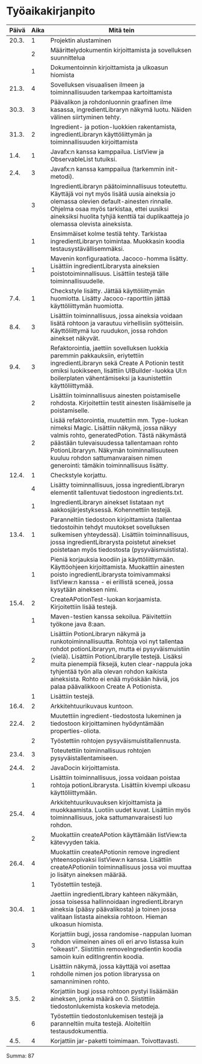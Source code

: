 # Työaikakirjanpito

| Päivä | Aika | Mitä tein |
| --- | --- | --- |
|20.3.|1 | Projektin alustaminen |
|     |2 | Määrittelydokumentin kirjoittamista ja sovelluksen suunnittelua |
|     |1 | Dokumentoinnin kirjoittamista ja ulkoasun hiomista |
|21.3.|4 | Sovelluksen visuaalisen ilmeen ja toiminnallisuuden tarkempaa kartoittamista |
|30.3.|3 | Päävalikon ja rohdonluonnin graafinen ilme kasassa, ingredientLibraryn näkymä luotu. Näiden välinen siirtyminen tehty.
|31.3.|2 | Ingredient- ja potion-luokkien rakentamista, ingredientLibraryn käyttöliittymän ja toiminnallisuuden kirjoittamista
|1.4.|1 | Javafx:n kanssa kamppailua. ListView ja ObservableList tutuiksi.
|2.4.|3 | Javafx:n kanssa kamppailua (tarkemmin init-metodi).
|    |3 | IngredientLibraryn päätoiminnallisuus toteutettu. Käyttäjä voi nyt myös lisätä uusia aineksia jo olemassa olevien default-ainesten rinnalle. Ohjelma osaa myös tarkistaa, ettei uusiksi aineksiksi huolita tyhjiä kenttiä tai duplikaatteja jo olemassa olevista aineksista.
|    |1 | Ensimmäiset kolme testiä tehty. Tarkistaa ingredientLibraryn toimintaa. Muokkasin koodia testausystävällisemmäksi.
|    |1 | Mavenin konfiguraatiota. Jacoco-homma lisätty. Lisättiin ingredientLibrarysta aineksien poistotoiminnallisuus. Lisättiin testejä tälle toiminnallisuudelle.
|7.4.|1 | Checkstyle lisätty. Jättää käyttöliittymän huomiotta. Lisätty Jacoco-raporttiin jättää käyttöliittymän huomiotta.
|8.4.|3 | Lisättiin toiminnallisuus, jossa aineksia voidaan lisätä rohtoon ja varautuu virhellisiin syötteisiin. Käyttöliittymä luo ruudukon, jossa rohdon ainekset näkyvät.
|9.4.|3 | Refaktorointia, jaettiin sovelluksen luokkia paremmin pakkauksiin, eriytettiin ingredientLibraryn sekä Create A Potionin testit omiksi luokikseen, lisättiin UIBuilder-luokka UI:n boilerplaten vähentämiseksi ja kaunistettiin käyttöliittymää.
|    |2 | Lisättiin toiminnallisuus ainesten poistamiselle rohdosta. Kirjoitettiin testit ainesten lisäämiselle ja poistamiselle.
|    |2 | Lisää refaktorointia, muutettiin mm. Type-luokan nimeksi Magic. Lisättiin näkymä, jossa näkyy valmis rohto, generatedPotion. Tästä näkymästä päästään tulevaisuudessa tallentamaan rohto PotionLibraryyn. Näkymän toiminnallisuuteen kuuluu rohdon sattumanvaraisen nimen generointi: tämäkin toiminnallisuus lisätty.
|12.4.|1 | Checkstyle korjattu.
|     |4 | Lisätty toiminnallisuus, jossa ingredientLibraryn elementit tallentuvat tiedostoon ingredients.txt.
|     |1 | IngredientLibraryn ainekset listataan nyt aakkosjärjestyksessä. Kohennettiin testejä.
|13.4.|1 | Paranneltiin tiedostoon kirjoittamista (tallentaa tiedostoihin tehdyt muutokset sovelluksen sulkemisen yhteydessä). Lisättiin toiminnallisuus, jossa ingredientLibrarysta poistetut ainekset poistetaan myös tiedostosta (pysyväismuistista).
|     |1 | Pieniä korjauksia koodiin ja käyttöliittymään. Käyttöohjeen kirjoittamista. Muokattiin ainesten poisto ingredientLibrarysta toimivammaksi listView:n kanssa - ei erillistä sceneä, jossa kysytään aineksen nimi.
|15.4.|2 | CreateAPotionTest-luokan korjaamista. Kirjoitettiin lisää testejä.
|     |1 | Maven-testien kanssa sekoilua. Päivitettiin työkone java 8:aan.
|     |2 | Lisättiin PotionLibraryn näkymä ja runkotoiminnallisuutta. Rohtoja voi nyt tallentaa rohdot potionLibraryyn, mutta ei pysyväismuistiin (vielä). Lisättiin PotionLibrarylle testejä. Lisäksi muita pienempiä fiksejä, kuten clear-nappula joka tyhjentää työn alla olevan rohdon kaikista aineksista. Rohto ei enää myöskään häviä, jos palaa päävalikkoon Create A Potionista.
|     |1 | Lisättiin testejä.
|16.4.|2 | Arkkitehtuurikuvaus kuntoon.
|22.4.|2 | Muutettiin ingredient-tiedostosta lukeminen ja tiedostoon kirjoittaminen hyödyntämään properties-oliota.
|     |2 | Työstettiin rohtojen pysyväismuistitallennusta.
|23.4.|3 | Toteutettiin toiminnallisuus rohtojen pysyväistallentamiseen.
|24.4.|2 | JavaDocin kirjoittamista.
|     |1 | Lisättiin toiminnallisuus, jossa voidaan poistaa rohtoja potionLibrarysta. Lisättiin kivempi ulkoasu käyttöliittymään.
|25.4.|4 | Arkkitehtuurikuvauksen kirjoittamista ja muokkaamista. Luotiin uudet kuvat. Lisättiin myös toiminnallisuus, joka sattumanvaraisesti luo rohdon.
|     |2 | Muokattiin createAPotion käyttämään listView:ta kätevyyden takia.
|26.4.|4 | Muokattiin createAPotionin remove ingredient yhteensopivaksi listView:n kanssa. Lisättiin createAPotioniin toiminnallisuus jossa voi muuttaa jo lisätyn aineksen määrää.
|     |1 | Työstettiin testejä.
|30.4.|1 | Jaettiin ingredientLibrary kahteen näkymään, jossa toisessa hallinnoidaan ingredientLibraryn aineksia (pääsy päävalikosta) ja toinen jossa valitaan listasta aineksia rohtoon. Hieman ulkoasun hiomista.
|     |3 | Korjattiin bugi, jossa randomise-nappulan luoman rohdon viimeinen aines oli eri arvo listassa kuin "oikeasti". Siistittiin removeIngredientin koodia samoin kuin editIngrentin koodia.
|     |1 | Lisättiin näkymä, jossa käyttäjä voi asettaa rohdolle nimen jos potion libraryssa on samanniminen rohto.
|3.5.|2 | Korjattiin bugi jossa rohtoon pystyi lisäämään aineksen, jonka määrä on 0. Siistittiin tiedostonlukemista koskevia metodeja.
|    |6 | Työstettiin tiedostonlukemisen testejä ja paranneltiin muita testejä. Aloiteltiin testausdokumenttia.
|4.5.|4 | Korjattiin jar-paketti toimimaan. Toivottavasti.

Summa: 87
